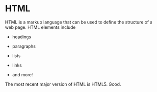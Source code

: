                                                             







# HTML































HTML is a markup language that can be used to define the structure of a web page. HTML elements include































* headings















* paragraphs















* lists















* links















* and more!































The most recent major version of HTML is HTML5. Good.













        







        



        

        
        